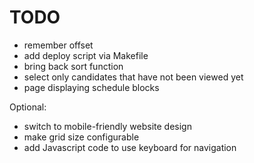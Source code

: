 # TODO #

* remember offset
* add deploy script via Makefile
* bring back sort function
* select only candidates that have not been viewed yet
* page displaying schedule blocks

Optional:
* switch to mobile-friendly website design
* make grid size configurable
* add Javascript code to use keyboard for navigation
